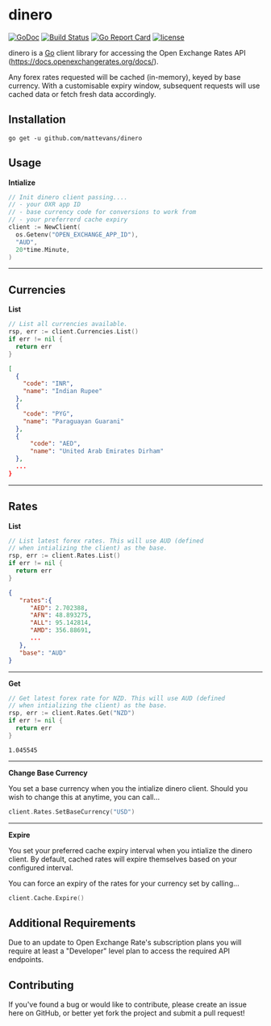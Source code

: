 # dinero

[![GoDoc](https://godoc.org/github.com/mattevans/dinero?status.svg)](https://godoc.org/github.com/mattevans/dinero)
[![Build Status](https://travis-ci.org/mattevans/dinero.svg?branch=master)](https://travis-ci.org/mattevans/dinero)
[![Go Report Card](https://goreportcard.com/badge/github.com/mattevans/dinero)](https://goreportcard.com/report/github.com/mattevans/dinero)
[![license](https://img.shields.io/github/license/mashape/apistatus.svg)](https://github.com/mattevans/dinero/blob/master/LICENSE)

dinero is a [Go](http://golang.org) client library for accessing the Open Exchange Rates API (https://docs.openexchangerates.org/docs/).

Any forex rates requested will be cached (in-memory), keyed by base currency. With a customisable expiry window, subsequent requests will use cached data or fetch fresh data accordingly.

Installation
-----------------

`go get -u github.com/mattevans/dinero`

Usage
-----------------

**Intialize**

```go
// Init dinero client passing....
// - your OXR app ID
// - base currency code for conversions to work from
// - your preferrerd cache expiry
client := NewClient(
  os.Getenv("OPEN_EXCHANGE_APP_ID"), 
  "AUD",
  20*time.Minute,
)
```

---

## Currencies

**List**

```go
// List all currencies available.
rsp, err := client.Currencies.List()
if err != nil {
  return err
}
```

```json
[
  {
    "code": "INR",
    "name": "Indian Rupee"
  },
  {
    "code": "PYG",
    "name": "Paraguayan Guarani"
  },
  {
      "code": "AED",
      "name": "United Arab Emirates Dirham"
  },
  ...
}
```

---

## Rates

**List**

```go
// List latest forex rates. This will use AUD (defined 
// when intializing the client) as the base.
rsp, err := client.Rates.List()
if err != nil {
  return err
}
```

```json
{
   "rates":{
      "AED": 2.702388,
      "AFN": 48.893275,
      "ALL": 95.142814,
      "AMD": 356.88691,
      ...
   },
   "base": "AUD"
}
```

---

**Get**

```go
// Get latest forex rate for NZD. This will use AUD (defined 
// when intializing the client) as the base.
rsp, err := client.Rates.Get("NZD")
if err != nil {
  return err
}
```

```
1.045545
```

---

**Change Base Currency**

You set a base currency when you the intialize dinero client. Should you wish to change this at anytime, you can call...

```go
client.Rates.SetBaseCurrency("USD")
```

---

**Expire**

You set your preferred cache expiry interval when you intialize the dinero client. By default, cached rates will expire themselves based on your configured interval.

You can force an expiry of the rates for your currency set by calling...

```go
client.Cache.Expire()
```

Additional Requirements
-----------------------
Due to an update to Open Exchange Rate's subscription plans you will require at least a "Developer" level plan to access
the required API endpoints.

Contributing
-----------------
If you've found a bug or would like to contribute, please create an issue here on GitHub, or better yet fork the project and submit a pull request!
